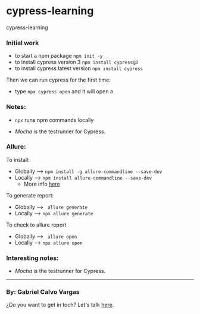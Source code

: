 # cypress-learning
cypress-learning


### Initial work
- to start a npm package ``` npm init -y ```
- to install cypress version 3 ``` npm install cypress@3 ```
- to install cypress latest version ``` npm install cypress ```

Then we can run cypress for the first time:
- type ``` npx cypress open ``` and it will open a 

### Notes:
- ``` npx ``` runs npm commands locally

- *Mocha* is the testrunner for Cypress.

### Allure:

To install:
- Globally --> ``` npm install -g allure-commandline --save-dev ```
- Locally --> ``` npm install allure-commandline --save-dev ```
  - More info [here](https://www.npmjs.com/package/allure-commandline)

To generate report:
- Globally --> ``` allure generate```
- Locally --> ```npx allure generate```

To check to allure report
- Globally --> ``` allure open```
- Locally --> ```npx allure open```

### Interesting notes:

- *Mocha* is the testrunner for Cypress.


___

### By: Gabriel Calvo Vargas

¿Do you want to get in toch? Let's talk [here](https://www.linkedin.com/in/gabriel-calvo-vargas-932b3357/). 
